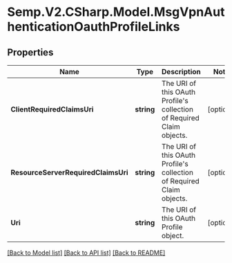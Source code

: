 # Semp.V2.CSharp.Model.MsgVpnAuthenticationOauthProfileLinks
## Properties

Name | Type | Description | Notes
------------ | ------------- | ------------- | -------------
**ClientRequiredClaimsUri** | **string** | The URI of this OAuth Profile&#x27;s collection of Required Claim objects. | [optional] 
**ResourceServerRequiredClaimsUri** | **string** | The URI of this OAuth Profile&#x27;s collection of Required Claim objects. | [optional] 
**Uri** | **string** | The URI of this OAuth Profile object. | [optional] 

[[Back to Model list]](../README.md#documentation-for-models) [[Back to API list]](../README.md#documentation-for-api-endpoints) [[Back to README]](../README.md)

